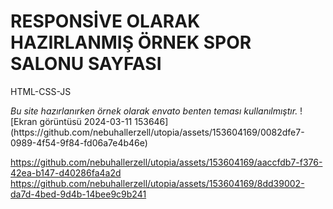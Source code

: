 



<h1>RESPONSİVE OLARAK HAZIRLANMIŞ ÖRNEK SPOR SALONU SAYFASI</h1>
<p>HTML-CSS-JS</p>
<i>Bu site hazırlanırken örnek olarak envato benten teması kullanılmıştır.</i>
![Ekran görüntüsü 2024-03-11 153646](https://github.com/nebuhallerzell/utopia/assets/153604169/0082dfe7-0989-4f54-9f84-fd06a7e4b46e)


https://github.com/nebuhallerzell/utopia/assets/153604169/aaccfdb7-f376-42ea-b147-d40286fa4a2d
https://github.com/nebuhallerzell/utopia/assets/153604169/8dd39002-da7d-4bed-9d4b-14bee9c9b241

